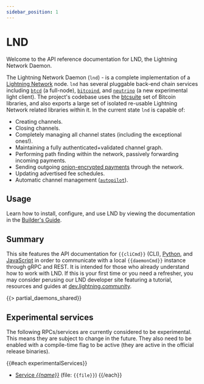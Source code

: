 ```yaml
---
sidebar_position: 1
---
```


# LND

Welcome to the API reference documentation for LND, the Lightning Network
Daemon.

The Lightning Network Daemon (`lnd`) - is a complete implementation of a
[Lightning Network](https://lightning.network) node. `lnd` has several pluggable back-end
chain services including [`btcd`](https://github.com/btcsuite/btcd) (a
full-node), [`bitcoind`](https://github.com/bitcoin/bitcoin), and
[`neutrino`](https://github.com/lightninglabs/neutrino) (a new experimental light client). The project's codebase uses the
[btcsuite](https://github.com/btcsuite/) set of Bitcoin libraries, and also
exports a large set of isolated re-usable Lightning Network related libraries
within it. In the current state `lnd` is capable of:

- Creating channels.
- Closing channels.
- Completely managing all channel states (including the exceptional ones!).
- Maintaining a fully authenticated+validated channel graph.
- Performing path finding within the network, passively forwarding incoming payments.
- Sending outgoing [onion-encrypted payments](https://github.com/lightningnetwork/lightning-onion)
  through the network.
- Updating advertised fee schedules.
- Automatic channel management ([`autopilot`](https://github.com/lightningnetwork/lnd/tree/master/autopilot)).

## Usage

Learn how to install, configure, and use LND by viewing the documentation in the [Builder's Guide](https://docs.lightning.engineering/lightning-network-tools/lnd/run-lnd).

## Summary

This site features the API documentation for `{{cliCmd}}` (CLI), [Python](https:///dev.lightning.community/guides/python-grpc/),
and [JavaScript](https://dev.lightning.community/guides/javascript-grpc/) in
order to communicate with a local `{{daemonCmd}}` instance through gRPC and REST. It is intended
for those who already understand how to work with LND. If this is your first
time or you need a refresher, you may consider perusing our LND developer site
featuring a tutorial, resources and guides at [dev.lightning.community](https://dev.lightning.community).

{{> partial_daemons_shared}}

## Experimental services

The following RPCs/services are currently considered to be experimental. This means
they are subject to change in the future. They also need to be enabled with a
compile-time flag to be active (they are active in the official release binaries).

{{#each experimentalServices}}
- [Service _{{name}}_](../../category/{{lowerName}}-service) (file: `{{file}}`)
{{/each}}
